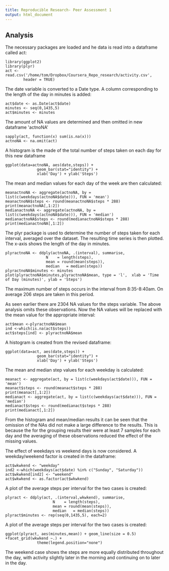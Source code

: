 ```yaml
---
title: Reproducible Research- Peer Assessment 1
output: html_document
---
```



Analysis
------------------------------------

The necessary packages are loaded and he data is read into a dataframe called act:

```{r}
library(ggplot2)
library(plyr)
act <- read.csv('/home/tom/Dropbox/Coursera_Repo_research/activity.csv',
        header = TRUE)
```

The date variable is converted to a Date type.  A column corresponding to the length of the day in minutes is added:

```{r}
act$date <- as.Date(act$date)
minutes <- seq(0,1435,5)
act$minutes <- minutes
```
The amount of NA values are determined and then omitted in new dataframe 'actnoNA'


``` {r}
sapply(act, function(x) sum(is.na(x)))
actnoNA <- na.omit(act) 
```

A histogram is the made of the total number of steps taken on each day for this new dataframe

```{r} 
ggplot(data=actnoNA, aes(date,steps)) + 
              geom_bar(stat="identity") +
              xlab('Day') + ylab('Steps')
```


The mean and median values for each day  of the week are then calculated:

```{r} 
meanactnoNA <- aggregate(actnoNA, by = list(c(weekdays(actnoNA$date))), FUN = 'mean')
meanactnoNA$steps <- round(meanactnoNA$steps * 288)
print(meanactnoNA[,1:2])
medianactnoNA <- aggregate(actnoNA, by = list(c(weekdays(actnoNA$date))), FUN = 'median')
medianactnoNA$steps <- round(medianactnoNA$steps * 288)
print(medianactnoNA[,1:2])
```



The plyr package is used to determine the  number of steps taken for each interval, averaged over the dataset. The resulting time series
is then plotted.  The x-axis shows the length of the day in minutes.

```{r}
plyractnoNA <- ddply(actnoNA, .(interval), summarise,
                  N    = length(steps),
                  mean = round(mean(steps)),
                  median   = median(steps))
plyractnoNA$minutes <- minutes
plot(plyractnoNA$minutes,plyractnoNA$mean, type = 'l',  xlab = 'Time of Day (minutes)', ylab = 'Steps')
```

The maximum number of steps occurs in the interval from 8:35-8:40am.  On average 206 steps are taken in this period.
 
As seen earlier there are 2304 NA values for the steps variable.  The above analysis omits these observations.  Now the NA values will be replaced with the mean value for the appropriate interval:

```{r}
act$mean <-plyractnoNA$mean
ind <-which(is.na(act$steps)) 
act$steps[ind] <- plyractnoNA$mean
```

A histogram is created from the revised dataframe:

```{r} 
ggplot(data=act, aes(date,steps)) + 
              geom_bar(stat="identity") +
              xlab('Day') + ylab('Steps')
```

The mean and median step values for each weekday is calculated:

```{r} 
meanact <- aggregate(act, by = list(c(weekdays(act$date))), FUN = 'mean')
meanact$steps <- round(meanact$steps * 288)
print(meanact[,1:2])
medianact <- aggregate(act, by = list(c(weekdays(act$date))), FUN = 'median')
medianact$steps <- round(medianact$steps * 288)
print(medianact[,1:2])
```

From the histogram and mean/median results it can be seen that the omission of the NAs did not make a large difference to the results.  This is because the for the grouping results their were at least 7 samples for each day and the averaging of these observations reduced the effect of the missing values.


The effect of weekdays vs weekend days is now considered.  A weekday/weekend factor is created in the dataframe:

```{r} 
act$wkwkend <- "weekday"
ind2 <-which(weekdays(act$date) %in% c("Sunday", "Saturday")) 
act$wkwkend[ind2] <- "weekend"
act$wkwkend <- as.factor(act$wkwkend)
```

A plot of the average steps per interval for the two cases is created:

```{r} 
plyract <- ddply(act, .(interval,wkwkend), summarise,
                     N    = length(steps),
                     mean = round(mean(steps)),
                     median   = median(steps))
plyract$minutes <- rep(seq(0,1435,5), each=2)
```



A plot of the average steps per interval for the two cases is created:


```{r}
ggplot(plyract, aes(minutes,mean)) + geom_line(size = 0.5) +facet_grid(wkwkend ~.) +
              theme(legend.position="none")
```              

The weekend case shows the steps are more equally distributed throughout the day, with activity slightly later in the morning and continuing on to later in the day.
